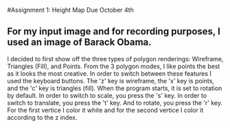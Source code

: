 #Assignment 1: Height Map Due October 4th 
## For my input image and for recording purposes, I used an image of Barack Obama.
I decided to first show off the three types of polygon renderings: Wireframe, Triangles (Fill), and Points.
From the 3 polygon modes, I like points the best as it looks the most creative. In order to switch between these features
I used the keyboard buttons. The 'z' key is wireframe, the 'x' key is points, and the 'c' key is triangles (fill). When the program starts, it is 
set to rotation by default. In order to switch to scale, you press the 's' key. In order to switch to translate, you press the 't' key. And to rotate, you
press the 'r' key. For the first vertice I color it white and for the second vertice I color it according to the z index. 
